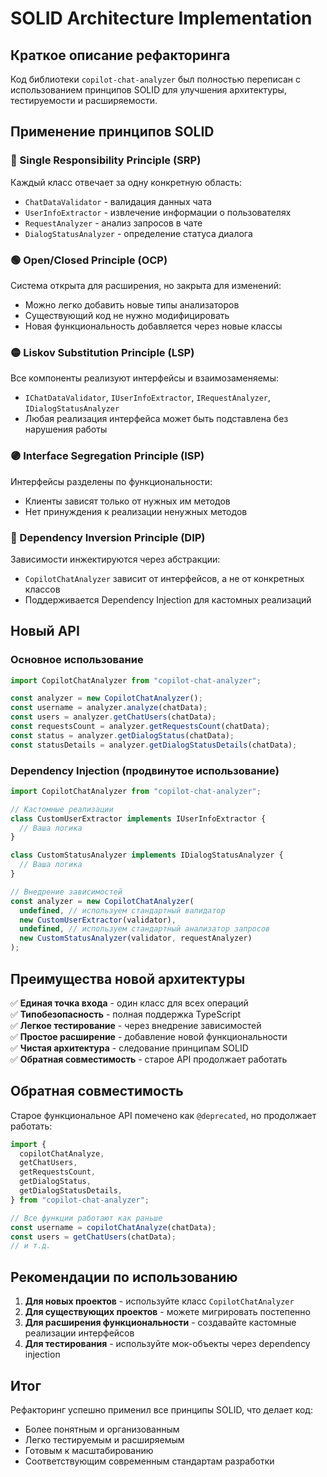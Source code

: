 # SOLID Architecture Implementation

## Краткое описание рефакторинга

Код библиотеки `copilot-chat-analyzer` был полностью переписан с использованием принципов SOLID для улучшения архитектуры, тестируемости и расширяемости.

## Применение принципов SOLID

### 🔵 Single Responsibility Principle (SRP)

Каждый класс отвечает за одну конкретную область:

- `ChatDataValidator` - валидация данных чата
- `UserInfoExtractor` - извлечение информации о пользователях
- `RequestAnalyzer` - анализ запросов в чате
- `DialogStatusAnalyzer` - определение статуса диалога

### 🟢 Open/Closed Principle (OCP)

Система открыта для расширения, но закрыта для изменений:

- Можно легко добавить новые типы анализаторов
- Существующий код не нужно модифицировать
- Новая функциональность добавляется через новые классы

### 🟡 Liskov Substitution Principle (LSP)

Все компоненты реализуют интерфейсы и взаимозаменяемы:

- `IChatDataValidator`, `IUserInfoExtractor`, `IRequestAnalyzer`, `IDialogStatusAnalyzer`
- Любая реализация интерфейса может быть подставлена без нарушения работы

### 🟣 Interface Segregation Principle (ISP)

Интерфейсы разделены по функциональности:

- Клиенты зависят только от нужных им методов
- Нет принуждения к реализации ненужных методов

### 🔴 Dependency Inversion Principle (DIP)

Зависимости инжектируются через абстракции:

- `CopilotChatAnalyzer` зависит от интерфейсов, а не от конкретных классов
- Поддерживается Dependency Injection для кастомных реализаций

## Новый API

### Основное использование

```javascript
import CopilotChatAnalyzer from "copilot-chat-analyzer";

const analyzer = new CopilotChatAnalyzer();
const username = analyzer.analyze(chatData);
const users = analyzer.getChatUsers(chatData);
const requestsCount = analyzer.getRequestsCount(chatData);
const status = analyzer.getDialogStatus(chatData);
const statusDetails = analyzer.getDialogStatusDetails(chatData);
```

### Dependency Injection (продвинутое использование)

```javascript
import CopilotChatAnalyzer from "copilot-chat-analyzer";

// Кастомные реализации
class CustomUserExtractor implements IUserInfoExtractor {
  // Ваша логика
}

class CustomStatusAnalyzer implements IDialogStatusAnalyzer {
  // Ваша логика
}

// Внедрение зависимостей
const analyzer = new CopilotChatAnalyzer(
  undefined, // используем стандартный валидатор
  new CustomUserExtractor(validator),
  undefined, // используем стандартный анализатор запросов
  new CustomStatusAnalyzer(validator, requestAnalyzer)
);
```

## Преимущества новой архитектуры

✅ **Единая точка входа** - один класс для всех операций  
✅ **Типобезопасность** - полная поддержка TypeScript  
✅ **Легкое тестирование** - через внедрение зависимостей  
✅ **Простое расширение** - добавление новой функциональности  
✅ **Чистая архитектура** - следование принципам SOLID  
✅ **Обратная совместимость** - старое API продолжает работать

## Обратная совместимость

Старое функциональное API помечено как `@deprecated`, но продолжает работать:

```javascript
import {
  copilotChatAnalyze,
  getChatUsers,
  getRequestsCount,
  getDialogStatus,
  getDialogStatusDetails,
} from "copilot-chat-analyzer";

// Все функции работают как раньше
const username = copilotChatAnalyze(chatData);
const users = getChatUsers(chatData);
// и т.д.
```

## Рекомендации по использованию

1. **Для новых проектов** - используйте класс `CopilotChatAnalyzer`
2. **Для существующих проектов** - можете мигрировать постепенно
3. **Для расширения функциональности** - создавайте кастомные реализации интерфейсов
4. **Для тестирования** - используйте мок-объекты через dependency injection

## Итог

Рефакторинг успешно применил все принципы SOLID, что делает код:

- Более понятным и организованным
- Легко тестируемым и расширяемым
- Готовым к масштабированию
- Соответствующим современным стандартам разработки
